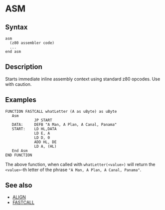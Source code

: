 # ASM


## Syntax


```
asm
  (z80 assembler code)
  ...
end asm
```

## Description

Starts immediate inline assembly context using standard z80 opcodes.
Use with caution.

## Examples

```
FUNCTION FASTCALL whatLetter (A as uByte) as uByte
   Asm
             JP START
   DATA:     DEFB "A Man, A Plan, A Canal, Panama"
   START:    LD HL,DATA
             LD E, A
             LD D, 0
             ADD HL, DE
             LD A, (HL)
   End Asm
END FUNCTION
```


The above function, when called with `whatLetter(<value>)` will return the `<value>`-th letter of the phrase
`"A Man, A Plan, A Canal, Panama"`.

## See also

* [ALIGN](asm/align.md)
* [FASTCALL](fastcall.md)
